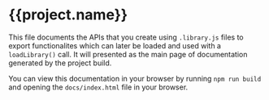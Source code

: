 # {{project.name}}

This file documents the APIs that you create using `.library.js` files to export functionalites which can later be loaded and used with a `loadLibrary()` call. It will presented as the main page of documentation generated by the project build. 

You can view this documentation in your browser by running `npm run build` and opening the `docs/index.html` file in your browser.